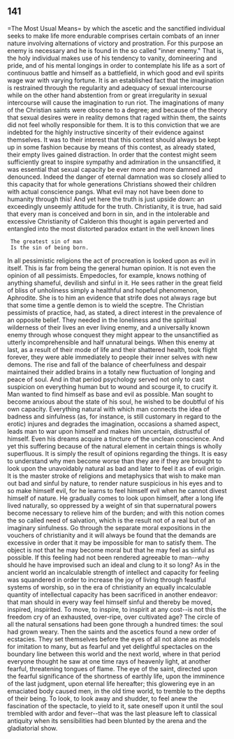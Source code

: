 ## 141

=The Most Usual Means= by which the ascetic and the sanctified
individual seeks to make life more endurable comprises certain combats
of an inner nature involving alternations of victory and prostration.
For this purpose an enemy is necessary and he is found in the so called
"inner enemy." That is, the holy individual makes use of his tendency to
vanity, domineering and pride, and of his mental longings in order to
contemplate his life as a sort of continuous battle and himself as a
battlefield, in which good and evil spirits wage war with varying
fortune. It is an established fact that the imagination is restrained
through the regularity and adequacy of sexual intercourse while on the
other hand abstention from or great irregularity in sexual intercourse
will cause the imagination to run riot. The imaginations of many of the
Christian saints were obscene to a degree; and because of the theory
that sexual desires were in reality demons that raged within them, the
saints did not feel wholly responsible for them. It is to this
conviction that we are indebted for the highly instructive sincerity of
their evidence against themselves. It was to their interest that this
contest should always be kept up in some fashion because by means of
this contest, as already stated, their empty lives gained distraction.
In order that the contest might seem sufficiently great to inspire
sympathy and admiration in the unsanctified, it was essential that
sexual capacity be ever more and more damned and denounced. Indeed the
danger of eternal damnation was so closely allied to this capacity that
for whole generations Christians showed their children with actual
conscience pangs. What evil may not have been done to humanity through
this! And yet here the truth is just upside down: an exceedingly
unseemly attitude for the truth. Christianity, it is true, had said that
every man is conceived and born in sin, and in the intolerable and
excessive Christianity of Calderon this thought is again perverted and
entangled into the most distorted paradox extant in the well known lines

     The greatest sin of man
     Is the sin of being born.

In all pessimistic religions the act of procreation is looked upon as
evil in itself. This is far from being the general human opinion. It is
not even the opinion of all pessimists. Empedocles, for example, knows
nothing of anything shameful, devilish and sinful in it. He sees rather
in the great field of bliss of unholiness simply a healthful and hopeful
phenomenon, Aphrodite. She is to him an evidence that strife does not
always rage but that some time a gentle demon is to wield the sceptre.
The Christian pessimists of practice, had, as stated, a direct interest
in the prevalence of an opposite belief. They needed in the loneliness
and the spiritual wilderness of their lives an ever living enemy, and a
universally known enemy through whose conquest they might appear to the
unsanctified as utterly incomprehensible and half unnatural beings. When
this enemy at last, as a result of their mode of life and their
shattered health, took flight forever, they were able immediately to
people their inner selves with new demons. The rise and fall of the
balance of cheerfulness and despair maintained their addled brains in a
totally new fluctuation of longing and peace of soul. And in that period
psychology served not only to cast suspicion on everything human but to
wound and scourge it, to crucify it. Man wanted to find himself as base
and evil as possible. Man sought to become anxious about the state of
his soul, he wished to be doubtful of his own capacity. Everything
natural with which man connects the idea of badness and sinfulness (as,
for instance, is still customary in regard to the erotic) injures and
degrades the imagination, occasions a shamed aspect, leads man to war
upon himself and makes him uncertain, distrustful of himself. Even his
dreams acquire a tincture of the unclean conscience. And yet this
suffering because of the natural element in certain things is wholly
superfluous. It is simply the result of opinions regarding the things.
It is easy to understand why men become worse than they are if they are
brought to look upon the unavoidably natural as bad and later to feel it
as of evil origin. It is the master stroke of religions and metaphysics
that wish to make man out bad and sinful by nature, to render nature
suspicious in his eyes and to so make himself evil, for he learns to
feel himself evil when he cannot divest himself of nature. He gradually
comes to look upon himself, after a long life lived naturally, so
oppressed by a weight of sin that supernatural powers become necessary
to relieve him of the burden; and with this notion comes the so called
need of salvation, which is the result not of a real but of an imaginary
sinfulness. Go through the separate moral expositions in the vouchers of
christianity and it will always be found that the demands are excessive
in order that it may be impossible for man to satisfy them. The object
is not that he may become moral but that he may feel as sinful as
possible. If this feeling had not been rendered agreeable to man--why
should he have improvised such an ideal and clung to it so long? As in
the ancient world an incalculable strength of intellect and capacity for
feeling was squandered in order to increase the joy of living through
feastful systems of worship, so in the era of christianity an equally
incalculable quantity of intellectual capacity has been sacrificed in
another endeavor: that man should in every way feel himself sinful and
thereby be moved, inspired, inspirited. To move, to inspire, to inspirit
at any cost--is not this the freedom cry of an exhausted, over-ripe,
over cultivated age? The circle of all the natural sensations had been
gone through a hundred times: the soul had grown weary. Then the saints
and the ascetics found a new order of ecstacies. They set themselves
before the eyes of all not alone as models for imitation to many, but as
fearful and yet delightful spectacles on the boundary line between this
world and the next world, where in that period everyone thought he saw
at one time rays of heavenly light, at another fearful, threatening
tongues of flame. The eye of the saint, directed upon the fearful
significance of the shortness of earthly life, upon the imminence of the
last judgment, upon eternal life hereafter; this glowering eye in an
emaciated body caused men, in the old time world, to tremble to the
depths of their being. To look, to look away and shudder, to feel anew
the fascination of the spectacle, to yield to it, sate oneself upon it
until the soul trembled with ardor and fever--that was the last pleasure
left to classical antiquity when its sensibilities had been blunted by
the arena and the gladiatorial show.


